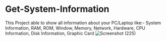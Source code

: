 # Get-System-Information
This Project able to show all information about your PC/Laptop
like:-
System Information,
RAM,
ROM,
Window,
Memory,
Network,
Hardware,
CPU Information,
Disk Information,
Graphic Card
![Screenshot (225)](https://user-images.githubusercontent.com/71000042/168090208-045329ff-5389-47bb-af07-7ccb49657e03.png)



